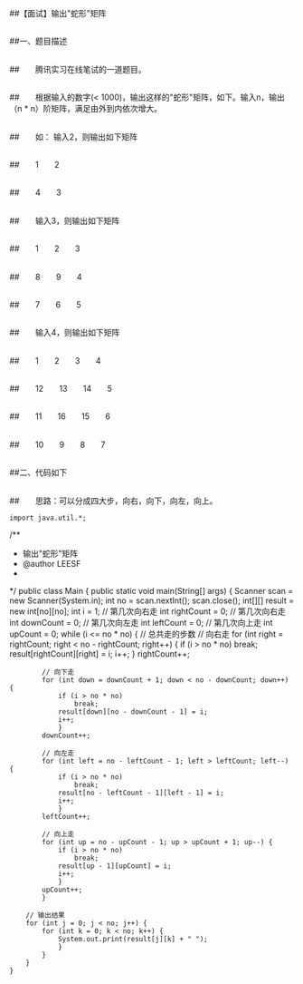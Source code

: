 ##【面试】输出"蛇形"矩阵

##
##一、题目描述

##
##　　腾讯实习在线笔试的一道题目。

##
##　　根据输入的数字(< 1000)，输出这样的"蛇形"矩阵，如下。输入n，输出（n * n）阶矩阵，满足由外到内依次增大。

##
##　　如： 输入2，则输出如下矩阵

##
##　　1　　2

##
##　　4　　3

##
##　　输入3，则输出如下矩阵　　

##
##　　1　　2　　3

##
##　　8　　9　　4

##
##　　7　　6　　5

##
##　　输入4，则输出如下矩阵

##
##　　1　　2　　3　　4

##
##　　12　　13　　14　　5　　

##
##　　11　　16　　15　　6　　

##
##　　10　　9　　8　　7

##
##二、代码如下　　

##
##　　思路：可以分成四大步，向右，向下，向左，向上。	import java.util.*;/** * 输出"蛇形"矩阵 * @author LEESF * */public class Main {    public static void main(String[] args) {        Scanner scan = new Scanner(System.in);        int no = scan.nextInt();        scan.close();        int[][] result = new int[no][no];        int i = 1;        // 第几次向右走        int rightCount = 0;        // 第几次向右走        int downCount = 0;        // 第几次向左走        int leftCount = 0;        // 第几次向上走        int upCount = 0;        while (i <= no * no) { // 总共走的步数            // 向右走            for (int right = rightCount; right < no - rightCount; right++) {                if (i > no * no)                    break;                result[rightCount][right] = i;                i++;            	}            rightCount++;                        // 向下走            for (int down = downCount + 1; down < no - downCount; down++) {                if (i > no * no)                    break;                result[down][no - downCount - 1] = i;                i++;            	}            downCount++;                        // 向左走            for (int left = no - leftCount - 1; left > leftCount; left--) {                if (i > no * no)                    break;                result[no - leftCount - 1][left - 1] = i;                i++;            	}            leftCount++;                        // 向上走            for (int up = no - upCount - 1; up > upCount + 1; up--) {                if (i > no * no)                    break;                result[up - 1][upCount] = i;                i++;            	}            upCount++;        	}                // 输出结果        for (int j = 0; j < no; j++) {            for (int k = 0; k < no; k++) {                System.out.print(result[j][k] + " ");            	}        	}    	}	}

##
##
